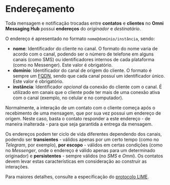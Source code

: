 # Endereçamento

Toda mensagem e notificação trocadas entre **contatos** e **clientes** no **Omni Messaging Hub** possui **endereços** do *originador* e *destinatário*.

O endereço é apresentado no formato `nome@domínio/instância`, sendo:
- **nome**: Identificador do cliente no canal. O formato do nome varia de acordo com o canal, podendo ser o número de telefone em alguns canais (como SMS) ou identificadores internos de cada plataforma (como no Messenger). Este valor é obrigatório.
- **domínio**: Identificador do canal de origem do cliente. O formato é sempre um [FQDN](https://pt.wikipedia.org/wiki/FQDN), sendo que cada canal possuí um identificador único. Este valor é obrigatório.
- **instância**: Identificador *opcional* da conexão do cliente com o canal. É utilizado em canais que o cliente pode ter mais de uma conexão ativa com o canal (exemplo, no celular e no computador).

Normalmente, a interação de um contato com o cliente começa após o recebimento de uma mensagem, que por sua vez possui um endereço de origem. Neste caso, basta o contato responder a este endereço - de maneira inalterada - para que seja garantida a entrega da mensagem. 

Os endereços podem ter ciclo de vida diferentes dependendo dos canais, podendo ser **transientes** - válidos apenas por um certo tempo (como no *Telegram*, por exemplo), **por escopo** - válidos em certas condições (como no *Messenger*, onde o endereço é válido apenas para um determinado originador) e **persistentes** - sempre válidos (no *SMS* e *Omni*). Os contatos devem levar estas características em consideração ao construir as interações.

Para maiores detalhes, consulte a especificação do [protocolo LIME](http://limeprotocol.org/index.html#concepts).
